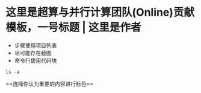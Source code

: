 # 这里是超算与并行计算团队(Online)贡献模板，一号标题 | 这里是作者

- 步骤使用项目列表
- 尽可能存在截图
- 命令行使用代码块

```
ls -a
```

==选择你认为重要的内容进行标色==